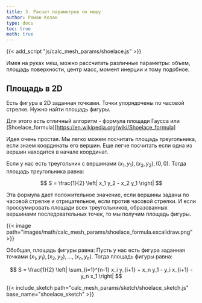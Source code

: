 ```yaml
---
title: 3. Расчет параметров по мешу
author: Роман Козак
type: docs
toc: true
math: true
---
```



{{< add_script "js/calc_mesh_params/shoelace.js" >}}


Имея на руках меш, можно рассчитать различные параметры:
 объем, площадь поверхности, центр масс, момент инерции и тому подобное.
 

## Площадь в 2D
Есть фигура в 2D заданная точками. Точки упорядочены по часовой стрелке. Нужно найти площадь фигуры.

Для этого есть отличный алгоритм - формула площади Гаусса или (Shoelace_formula)[https://en.wikipedia.org/wiki/Shoelace_formula]

Идея очень простая. Мы легко можем посчитать площадь треугольника, если знаем координаты его вершин. Еще легче посчитать если одна из вершин находится в начале координат.

Если у нас есть треугольник с вершинами $(x_1, y_1), (x_2, y_2), (0, 0)$. Тогда площадь треугольника равна:

$$
S = \frac{1}{2} \left| x_1 y_2 - x_2 y_1 \right|
$$

Эта формула дает положительное значение, если вершины заданы по часовой стрелке и отрицательное, если против часовой стрелки.
И если проссумировать площади всех треугольников, образованных вершинами последовательных точек, то мы получим площадь фигуры.

{{< image path="images/math/calc_mesh_params/shoelace_formula.excalidraw.png" >}}



Обобщая, площадь фигуры равна:
Пусть у нас есть фигура заданная точками $(x_1, y_1), (x_2, y_2), \ldots, (x_n, y_n)$. Тогда площадь фигуры равна:

$$
S = \frac{1}{2} \left| \sum_{i=1}^{n-1} x_i y_{i+1} + x_n y_1 - y_i x_{i+1} - y_n x_1 \right|
$$


{{< include_sketch path="calc_mesh_params/sketch/shoelace_sketch.js" base_name="shoelace_sketch" >}}
